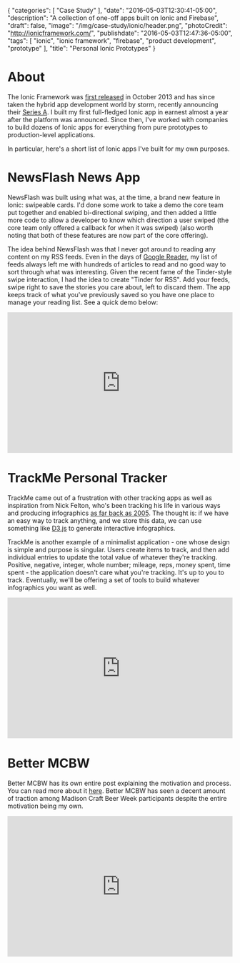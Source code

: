 {
   "categories": [
      "Case Study"
   ],
   "date": "2016-05-03T12:30:41-05:00",
   "description": "A collection of one-off apps built on Ionic and Firebase",
   "draft": false,
   "image": "/img/case-study/ionic/header.png",
   "photoCredit": "http://ionicframework.com/",
   "publishdate": "2016-05-03T12:47:36-05:00",
   "tags": [
      "ionic",
      "ionic framework",
      "firebase",
      "product development",
      "prototype"
   ],
   "title": "Personal Ionic Prototypes"
}

# About

The Ionic Framework was <a href="http://blog.ionic.io/announcing-ionic/">first released</a> in October 2013 and has since taken the hybrid app development world by storm, recently announcing their <a href="http://blog.ionic.io/announcing-ionics-8-5m-series-a/">Series A</a>. I built my first full-fledged Ionic app in earnest almost a year after the platform was announced. Since then, I've worked with companies to build dozens of Ionic apps for everything from pure prototypes to production-level applications.

In particular, here's a short list of Ionic apps I've built for my own purposes.

# NewsFlash News App <a name="newsflash" href="#newsflash"><i class="ion-link"></i></a>

NewsFlash was built using what was, at the time, a brand new feature in Ionic: swipeable cards. I'd done some work to take a demo the core team put together and enabled bi-directional swiping, and then added a little more code to allow a developer to know which direction a user swiped (the core team only offered a callback for when it was swiped) (also worth noting that both of these features are now part of the core offering).

The idea behind NewsFlash was that I never got around to reading any content on my RSS feeds. Even in the days of <a href="https://www.google.com/reader/about/">Google Reader</a>, my list of feeds always left me with hundreds of articles to read and no good way to sort through what was interesting. Given the recent fame of the Tinder-style swipe interaction, I had the idea to create "Tinder for RSS". Add your feeds, swipe right to save the stories you care about, left to discard them. The app keeps track of what you've previously saved so you have one place to manage your reading list. See a quick demo below:

<iframe width="100%" height="315" src="https://www.youtube.com/embed/74PqgIf3uUk" frameborder="0" allowfullscreen></iframe>

# TrackMe Personal Tracker <a name="trackme" href="#trackme"><i class="ion-link"></i></a>

TrackMe came out of a frustration with other tracking apps as well as inspiration from Nick Felton, who's been tracking his life in various ways and producing infographics <a href='http://feltron.com/FAR05.html'>as far back as 2005</a>. The thought is: if we have an easy way to track anything, and we store this data, we can use something like <a href="https://d3js.org/">D3.js</a> to generate interactive infographics.

TrackMe is another example of a minimalist application - one whose design is simple and purpose is singular. Users create items to track, and then add individual entries to update the total value of whatever they're tracking. Positive, negative, integer, whole number; mileage, reps, money spent, time spent - the application doesn't care what you're tracking. It's up to you to track. Eventually, we'll be offering a set of tools to build whatever infographics you want as well.

<iframe width="100%" height="315" src="https://www.youtube.com/embed/7NZMM5rN_pA" frameborder="0" allowfullscreen></iframe>

# Better MCBW <a name="mcbw" href="#mcbw"><i class="ion-link"></i></a>

Better MCBW has its own entire post explaining the motivation and process. You can read more about it <a href="/2016-05-better-mcbw/">here</a>. Better MCBW has seen a decent amount of traction among Madison Craft Beer Week participants despite the entire motivation being my own.

<iframe width="100%" height="315" src="https://www.youtube.com/embed/yAJx1i41d04" frameborder="0" allowfullscreen></iframe>

